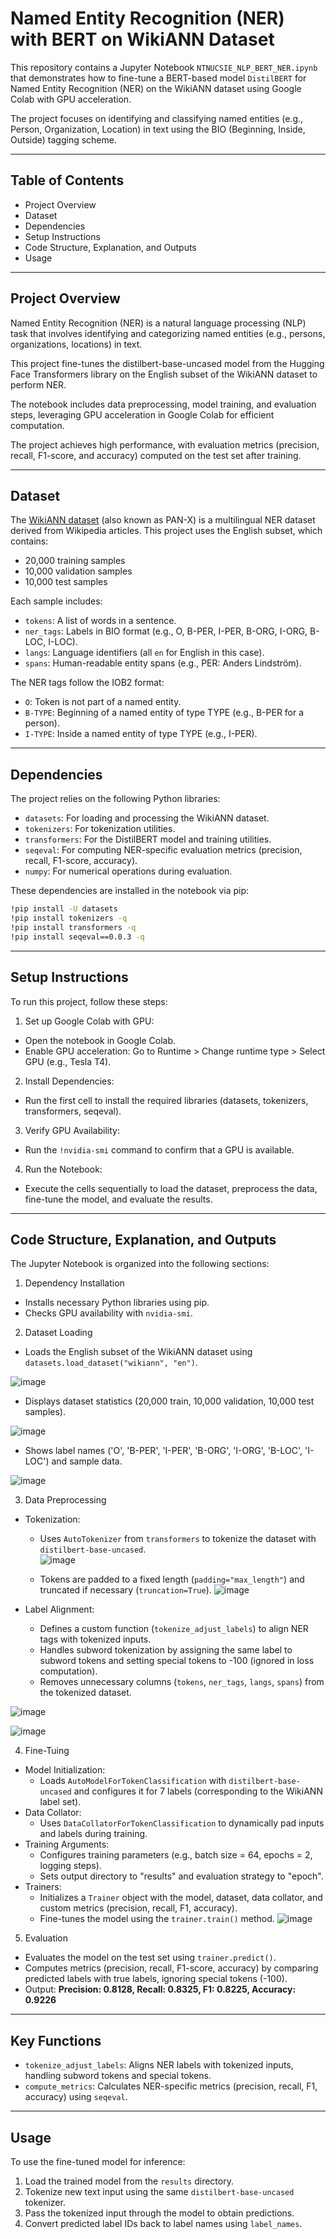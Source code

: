 # Named Entity Recognition (NER) with BERT on WikiANN Dataset
This repository contains a Jupyter Notebook `NTNUCSIE_NLP_BERT_NER.ipynb` that demonstrates how to fine-tune a BERT-based model `DistilBERT` for Named Entity Recognition (NER) on the WikiANN dataset using Google Colab with GPU acceleration. 

The project focuses on identifying and classifying named entities (e.g., Person, Organization, Location) in text using the BIO (Beginning, Inside, Outside) tagging scheme.

---
## Table of Contents

- Project Overview
- Dataset
- Dependencies
- Setup Instructions
- Code Structure, Explanation, and Outputs
- Usage

---
## Project Overview

Named Entity Recognition (NER) is a natural language processing (NLP) task that involves identifying and categorizing named entities (e.g., persons, organizations, locations) in text.

This project fine-tunes the distilbert-base-uncased model from the Hugging Face Transformers library on the English subset of the WikiANN dataset to perform NER.

The notebook includes data preprocessing, model training, and evaluation steps, leveraging GPU acceleration in Google Colab for efficient computation.

The project achieves high performance, with evaluation metrics (precision, recall, F1-score, and accuracy) computed on the test set after training.

---
## Dataset

The [WikiANN dataset](https://huggingface.co/datasets/unimelb-nlp/wikiann) (also known as PAN-X) is a multilingual NER dataset derived from Wikipedia articles. This project uses the English subset, which contains:

- 20,000 training samples
- 10,000 validation samples
- 10,000 test samples

 Each sample includes:

 - `tokens`: A list of words in a sentence.
 - `ner_tags`: Labels in BIO format (e.g., O, B-PER, I-PER, B-ORG, I-ORG, B-LOC, I-LOC).
 - `langs`: Language identifiers (all `en` for English in this case).
 - `spans`: Human-readable entity spans (e.g., PER: Anders Lindström).

The NER tags follow the IOB2 format:

- `O`: Token is not part of a named entity.
- `B-TYPE`: Beginning of a named entity of type TYPE (e.g., B-PER for a person).
- `I-TYPE`: Inside a named entity of type TYPE (e.g., I-PER).

---
## Dependencies

The project relies on the following Python libraries:

- `datasets`: For loading and processing the WikiANN dataset.
- `tokenizers`: For tokenization utilities.
- `transformers`: For the DistilBERT model and training utilities.
- `seqeval`: For computing NER-specific evaluation metrics (precision, recall, F1-score, accuracy).
- `numpy`: For numerical operations during evaluation.

These dependencies are installed in the notebook via pip:
```bash
!pip install -U datasets
!pip install tokenizers -q
!pip install transformers -q
!pip install seqeval==0.0.3 -q
```

---
## Setup Instructions

To run this project, follow these steps:

1. Set up Google Colab with GPU:
- Open the notebook in Google Colab.
- Enable GPU acceleration: Go to Runtime > Change runtime type > Select GPU (e.g., Tesla T4).
2. Install Dependencies:
- Run the first cell to install the required libraries (datasets, tokenizers, transformers, seqeval).
3. Verify GPU Availability:
- Run the `!nvidia-smi` command to confirm that a GPU is available.
4. Run the Notebook:
- Execute the cells sequentially to load the dataset, preprocess the data, fine-tune the model, and evaluate the results.

---
## Code Structure, Explanation, and Outputs

The Jupyter Notebook is organized into the following sections:

1. Dependency Installation
- Installs necessary Python libraries using pip.
- Checks GPU availability with `nvidia-smi`.
2. Dataset Loading
- Loads the English subset of the WikiANN dataset using `datasets.load_dataset("wikiann", "en")`.

![image](https://github.com/user-attachments/assets/10bc472e-ae05-4c05-9943-a9755c3c6def)

- Displays dataset statistics (20,000 train, 10,000 validation, 10,000 test samples).

![image](https://github.com/user-attachments/assets/d421c072-0217-4ea4-9fb3-b8fcaf346f5b)

- Shows label names ('O', 'B-PER', 'I-PER', 'B-ORG', 'I-ORG', 'B-LOC', 'I-LOC') and sample data.

![image](https://github.com/user-attachments/assets/26c5e14d-e867-4cec-9fea-8bb94760b7c4)

3. Data Preprocessing
- Tokenization:
    - Uses `AutoTokenizer` from `transformers` to tokenize the dataset with `distilbert-base-uncased`.  
![image](https://github.com/user-attachments/assets/e6b21c74-a32f-4ac7-b70d-116e98787bf2)

    - Tokens are padded to a fixed length (`padding="max_length"`) and truncated if necessary (`truncation=True`).
![image](https://github.com/user-attachments/assets/0d3c4aeb-3c07-4316-a8f5-013dd7dcb4e3)

- Label Alignment:
    - Defines a custom function (`tokenize_adjust_labels`) to align NER tags with tokenized inputs.
    - Handles subword tokenization by assigning the same label to subword tokens and setting special tokens to -100 (ignored in loss computation).
    - Removes unnecessary columns (`tokens`, `ner_tags`, `langs`, `spans`) from the tokenized dataset.

![image](https://github.com/user-attachments/assets/2c3a09ea-3c0f-4320-9e91-180fd8b256e6)

![image](https://github.com/user-attachments/assets/c684009c-bc45-4509-bd55-fa2c211bf1ae)

4. Fine-Tuing
- Model Initialization:
    - Loads `AutoModelForTokenClassification` with `distilbert-base-uncased` and configures it for 7 labels (corresponding to the WikiANN label set).
- Data Collator:
    - Uses `DataCollatorForTokenClassification` to dynamically pad inputs and labels during training.
- Training Arguments:
    - Configures training parameters (e.g., batch size = 64, epochs = 2, logging steps).
    - Sets output directory to "results" and evaluation strategy to "epoch".
- Trainers:
    - Initializes a `Trainer` object with the model, dataset, data collator, and custom metrics (precision, recall, F1, accuracy).
    - Fine-tunes the model using the `trainer.train()` method.
![image](https://github.com/user-attachments/assets/0552c239-9759-4bdb-8b17-2bc3d73d704e)

5. Evaluation
- Evaluates the model on the test set using `trainer.predict()`.
- Computes metrics (precision, recall, F1-score, accuracy) by comparing predicted labels with true labels, ignoring special tokens (-100).
- Output: **Precision: 0.8128, Recall: 0.8325, F1: 0.8225, Accuracy: 0.9226**
---
## Key Functions

- `tokenize_adjust_labels`: Aligns NER labels with tokenized inputs, handling subword tokens and special tokens.
- `compute_metrics`: Calculates NER-specific metrics (precision, recall, F1, accuracy) using `seqeval`.

--- 
## Usage

To use the fine-tuned model for inference:

1. Load the trained model from the `results` directory.
2. Tokenize new text input using the same `distilbert-base-uncased` tokenizer.
3. Pass the tokenized input through the model to obtain predictions.
4. Convert predicted label IDs back to label names using `label_names`.

